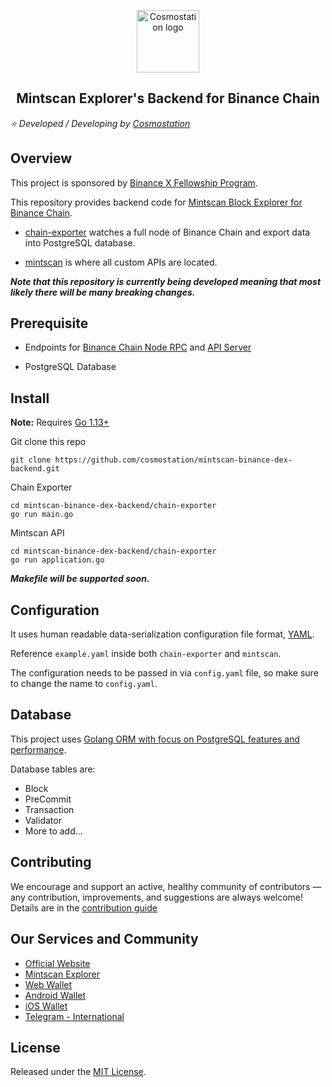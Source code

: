 <p align="center">
  <a href="https://www.cosmostation.io" target="_blank" rel="noopener noreferrer"><img width="100" src="https://user-images.githubusercontent.com/20435620/55696624-d7df2e00-59f8-11e9-9126-edf9a40b11a8.png" alt="Cosmostation logo"></a>
</p>

<h2 align="center">
    Mintscan Explorer's Backend for Binance Chain 
</h2>

*:star: Developed / Developing by [Cosmostation](https://www.cosmostation.io/)*

## Overview

This project is sponsored by [Binance X Fellowship Program](https://binancex.dev/fellowship.html).

This repository provides backend code for [Mintscan Block Explorer for Binance Chain](https://binance.mintscan.io/).

- [chain-exporter](https://github.com/cosmostation/mintscan-binance-dex-backend/chain-exporter) watches a full node of Binance Chain and export data into PostgreSQL database.

- [mintscan](https://github.com/cosmostation/mintscan-binance-dex-backend/mintscan) is where all custom APIs are located.

**_Note that this repository is currently being developed meaning that most likely there will be many breaking changes._**

## Prerequisite

- Endpoints for [Binance Chain Node RPC](https://docs.binance.org/api-reference/node-rpc.html) and [API Server](https://docs.binance.org/api-reference/api-server.html)

- PostgreSQL Database

## Install

**Note:** Requires [Go 1.13+](https://golang.org/dl/)

Git clone this repo
```shell
git clone https://github.com/cosmostation/mintscan-binance-dex-backend.git
```

Chain Exporter
```shell
cd mintscan-binance-dex-backend/chain-exporter
go run main.go
```

Mintscan API
```shell
cd mintscan-binance-dex-backend/chain-exporter
go run application.go
```

**_Makefile will be supported soon._**

## Configuration

It uses human readable data-serialization configuration file format, [YAML](https://en.wikipedia.org/wiki/YAML).

Reference `example.yaml` inside both `chain-exporter` and `mintscan`.

The configuration needs to be passed in via `config.yaml` file, so make sure to change the name to `config.yaml`.

## Database 

This project uses [Golang ORM with focus on PostgreSQL features and performance](https://github.com/go-pg/pg).

Database tables are:

- Block
- PreCommit
- Transaction
- Validator
- More to add...

## Contributing

We encourage and support an active, healthy community of contributors — any contribution, improvements, and suggestions are always welcome! Details are in the [contribution guide](https://github.com/cosmostation/mintscan-binance-dex-backend/docs/CONTRIBUTING.md)

## Our Services and Community 

- [Official Website](https://www.cosmostation.io)
- [Mintscan Explorer](https://www.mintscan.io)
- [Web Wallet](https://wallet.cosmostation.io)
- [Android Wallet](https://bit.ly/2BWex9D)
- [iOS Wallet](https://apple.co/2IAM3Xm)
- [Telegram - International](https://t.me/cosmostation)

## License

Released under the [MIT License](https://github.com/cosmostation/mintscan-binance-dex-backend/LICENSE).